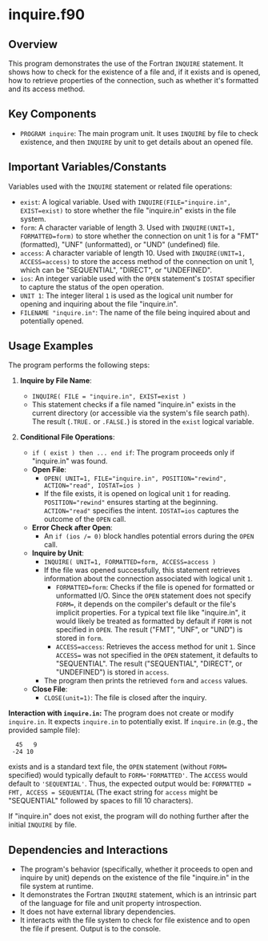 # inquire.f90

## Overview
This program demonstrates the use of the Fortran `INQUIRE` statement. It shows how to check for the existence of a file and, if it exists and is opened, how to retrieve properties of the connection, such as whether it's formatted and its access method.

## Key Components
- `PROGRAM inquire`: The main program unit. It uses `INQUIRE` by file to check existence, and then `INQUIRE` by unit to get details about an opened file.

## Important Variables/Constants
Variables used with the `INQUIRE` statement or related file operations:
- `exist`: A logical variable. Used with `INQUIRE(FILE="inquire.in", EXIST=exist)` to store whether the file "inquire.in" exists in the file system.
- `form`: A character variable of length 3. Used with `INQUIRE(UNIT=1, FORMATTED=form)` to store whether the connection on unit 1 is for a "FMT" (formatted), "UNF" (unformatted), or "UND" (undefined) file.
- `access`: A character variable of length 10. Used with `INQUIRE(UNIT=1, ACCESS=access)` to store the access method of the connection on unit 1, which can be "SEQUENTIAL", "DIRECT", or "UNDEFINED".
- `ios`: An integer variable used with the `OPEN` statement's `IOSTAT` specifier to capture the status of the open operation.
- `UNIT 1`: The integer literal `1` is used as the logical unit number for opening and inquiring about the file "inquire.in".
- `FILENAME "inquire.in"`: The name of the file being inquired about and potentially opened.

## Usage Examples
The program performs the following steps:

1.  **Inquire by File Name**:
    *   `INQUIRE( FILE = "inquire.in", EXIST=exist )`
    *   This statement checks if a file named "inquire.in" exists in the current directory (or accessible via the system's file search path). The result (`.TRUE.` or `.FALSE.`) is stored in the `exist` logical variable.

2.  **Conditional File Operations**:
    *   `if ( exist ) then ... end if`: The program proceeds only if "inquire.in" was found.
    *   **Open File**:
        *   `OPEN( UNIT=1, FILE="inquire.in", POSITION="rewind", ACTION="read", IOSTAT=ios )`
        *   If the file exists, it is opened on logical unit `1` for reading. `POSITION="rewind"` ensures starting at the beginning. `ACTION="read"` specifies the intent. `IOSTAT=ios` captures the outcome of the `OPEN` call.
    *   **Error Check after Open**:
        *   An `if (ios /= 0)` block handles potential errors during the `OPEN` call.
    *   **Inquire by Unit**:
        *   `INQUIRE( UNIT=1, FORMATTED=form, ACCESS=access )`
        *   If the file was opened successfully, this statement retrieves information about the connection associated with logical unit `1`.
            *   `FORMATTED=form`: Checks if the file is opened for formatted or unformatted I/O. Since the `OPEN` statement does not specify `FORM=`, it depends on the compiler's default or the file's implicit properties. For a typical text file like "inquire.in", it would likely be treated as formatted by default if `FORM` is not specified in `OPEN`. The result ("FMT", "UNF", or "UND") is stored in `form`.
            *   `ACCESS=access`: Retrieves the access method for unit `1`. Since `ACCESS=` was not specified in the `OPEN` statement, it defaults to "SEQUENTIAL". The result ("SEQUENTIAL", "DIRECT", or "UNDEFINED") is stored in `access`.
        *   The program then prints the retrieved `form` and `access` values.
    *   **Close File**:
        *   `CLOSE(unit=1)`: The file is closed after the inquiry.

**Interaction with `inquire.in`:**
The program does not create or modify `inquire.in`. It expects `inquire.in` to potentially exist.
If `inquire.in` (e.g., the provided sample file):
```
  45   9
 -24 10
```
exists and is a standard text file, the `OPEN` statement (without `FORM=` specified) would typically default to `FORM='FORMATTED'`. The `ACCESS` would default to `'SEQUENTIAL'`.
Thus, the expected output would be:
`FORMATTED = FMT, ACCESS = SEQUENTIAL`
(The exact string for `access` might be "SEQUENTIAL" followed by spaces to fill 10 characters).

If "inquire.in" does not exist, the program will do nothing further after the initial `INQUIRE` by file.

## Dependencies and Interactions
- The program's behavior (specifically, whether it proceeds to open and inquire by unit) depends on the existence of the file "inquire.in" in the file system at runtime.
- It demonstrates the Fortran `INQUIRE` statement, which is an intrinsic part of the language for file and unit property introspection.
- It does not have external library dependencies.
- It interacts with the file system to check for file existence and to open the file if present. Output is to the console.
